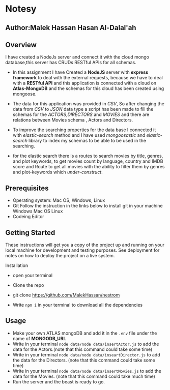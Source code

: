 # Notesy

## Author:Malek Hassan Hasan Al-Dalal'ah

## Overview

I have created a NodeJs server and connect it with the cloud mongo database,this server has CRUDs RESTful APIs for all schemas.

- In this assignment I have Created a **NodeJS** server with **express framework** to deal with the external requests, because we have to deal with a **RESTful API** and this application is connected with a cloud on **Atlas-MongoDB** and the schemas for this cloud has been created using mongoose.

- The data for this application was provided in _CSV_, So after changing the data from _CSV_ to _JSON_ data type a script has been made to fill the schemas for the _ACTORS_,_DIRECTORS_ and _MOVIES_ and there are relations between Movies schema , Actors and Directors.

- To improve the searching properties for the data base I connected it with _elastic-search_ method and I have used _mongoosastic_ and _elastic-search_ library to index my schemas to be able to be used in the searching.

- for the elastic search there is a routes to search movies by title, genres, and plot keywords, to get movies count by language, country and IMDB score and Route to get all movies with the ability to filter them by genres and plot-keywords which _under-construct_.

## Prerequisites

- Operating system: Mac OS, Windows, Linux
- Git Follow the instruction in the links below to install git in your machine
  Windows
  Mac OS
  Linux
- Codeing Editor

## Getting Started

These instructions will get you a copy of the project up and running on your local machine for development and testing purposes. See deployment for notes on how to deploy the project on a live system.

Installation

- open your terminal

- Clone the repo

- git clone https://github.com/MalekHassan/nestrom

- Write `npm i` in your terminal to download all the dependencies

## Usage

- Make your own ATLAS mongoDB and add it in the `.env` file under the name of **MONGODB_URI**.
- Write in your terminal `node data/node data/insertActor.js` to add the data for the Actors.(note that this command could take some time)
- Write in your terminal `node data/node data/inseartDirector.js` to add the data for the Directors. (note that this command could take some time)
- Write in your terminal `node data/node data/insertMovies.js` to add the data for the Movies. (note that this command could take much time)
- Run the server and the beast is ready to go.
